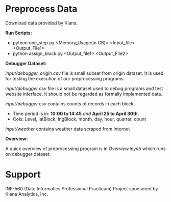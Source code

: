 # Preprocess Data
Download data provided by Kiana.

**Run Scripts:**
* python one_step.py <Memory_Usage(in GB)> <Input_file> <Output_File1>
* python assign_block.py <Output_file1> <Output_File2>

**Debugger Dataset:**

*input/debugger_origin.csv* file is small subset from origin dataset. It is used for testing the execution of our preprocessing programs.

*input/debugger.csv* file is a small dataset used to debug programs and test website interface. It should not be regarded as formally implemented data.

*input/debugger.csv* contains counts of records in each block.
* Time period is in: **10:00 to 14:45** *and* **April 25 to April 30th**.
* Cols: Level, latBlock, lngBlock, month, day, hour, quarter, count

*input/weather* contains weather data scraped from internet

**Overview:**

A quick overview of preprocessing program is in *Overview.ipynb* which runs on debugger dataset.

# Support
INF-560 (Data Informatics Professional Practicum) Project sponsored by Kiana Analytics, Inc.
